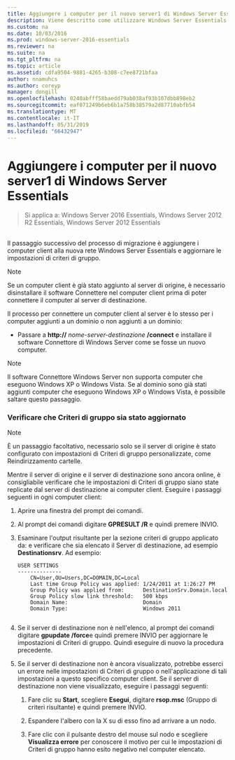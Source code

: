 ```yaml
---
title: Aggiungere i computer per il nuovo server1 di Windows Server Essentials
description: Viene descritto come utilizzare Windows Server Essentials
ms.custom: na
ms.date: 10/03/2016
ms.prod: windows-server-2016-essentials
ms.reviewer: na
ms.suite: na
ms.tgt_pltfrm: na
ms.topic: article
ms.assetid: cdfa9504-9881-4265-b308-c7ee8721bfaa
author: nnamuhcs
ms.author: coreyp
manager: dongill
ms.openlocfilehash: 0240abfff58baedd79ab038af93b107dbb898eb2
ms.sourcegitcommit: eaf071249b6eb6b1a758b38579a2d87710abfb54
ms.translationtype: MT
ms.contentlocale: it-IT
ms.lasthandoff: 05/31/2019
ms.locfileid: "66432947"
---
```

# <a name="join-computers-to-the-new-windows-server-essentials-server1"></a>Aggiungere i computer per il nuovo server1 di Windows Server Essentials

>Si applica a: Windows Server 2016 Essentials, Windows Server 2012 R2 Essentials, Windows Server 2012 Essentials

##  <a name="BKMK_JoinComputers"></a>   
 Il passaggio successivo del processo di migrazione è aggiungere i computer client alla nuova rete Windows Server Essentials e aggiornare le impostazioni di criteri di gruppo.  
  
> [!NOTE]
>  Se un computer client è già stato aggiunto al server di origine, è necessario disinstallare il software Connettere nel computer client prima di poter connettere il computer al server di destinazione.  
  
 Il processo per connettere un computer client al server è lo stesso per i computer aggiunti a un dominio o non aggiunti a un dominio:  
  
- Passare a **http://** <em>nome-server-destinazione</em> **/connect** e installare il software Connettore di Windows Server come se fosse un nuovo computer.  
  
> [!NOTE]
>  Il software Connettore Windows Server non supporta computer che eseguono Windows XP o Windows Vista. Se al dominio sono già stati aggiunti computer che eseguono Windows XP o Windows Vista, è possibile saltare questo passaggio.  
  
### <a name="ensure-that-group-policy-has-updated"></a>Verificare che Criteri di gruppo sia stato aggiornato  
  
> [!NOTE]
>  È un passaggio facoltativo, necessario solo se il server di origine è stato configurato con impostazioni di Criteri di gruppo personalizzate, come Reindirizzamento cartelle.  
  
 Mentre il server di origine e il server di destinazione sono ancora online, è consigliabile verificare che le impostazioni di Criteri di gruppo siano state replicate dal server di destinazione ai computer client. Eseguire i passaggi seguenti in ogni computer client:  
  
1.  Aprire una finestra del prompt dei comandi.  
  
2.  Al prompt dei comandi digitare **GPRESULT /R** e quindi premere INVIO.  
  
3.  Esaminare l'output risultante per la sezione criteri di gruppo applicato da: e verificare che sia elencato il Server di destinazione, ad esempio **Destinationsrv**. Ad esempio:  
  
    ```  
    USER SETTINGS  
    --------------  
        CN=User,OU=Users,DC=DOMAIN,DC=Local  
        Last time Group Policy was applied: 1/24/2011 at 1:26:27 PM  
        Group Policy was applied from:      DestinationSrv.Domain.local  
        Group Policy slow link threshold:   500 kbps  
        Domain Name:                        Domain  
        Domain Type:                        Windows 2011  
  
    ```  
  
4.  Se il server di destinazione non è nell'elenco, al prompt dei comandi digitare **gpupdate /force**e quindi premere INVIO per aggiornare le impostazioni di Criteri di gruppo. Quindi eseguire di nuovo la procedura precedente.  
  
5.  Se il server di destinazione non è ancora visualizzato, potrebbe esserci un errore nelle impostazioni di Criteri di gruppo o nell'applicazione di tali impostazioni a questo specifico computer client. Se il server di destinazione non viene visualizzato, eseguire i passaggi seguenti:  
  
    1.  Fare clic su **Start**, scegliere **Esegui**, digitare **rsop.msc** (Gruppo di criteri risultante) e quindi premere INVIO.  
  
    2.  Espandere l'albero con la X su di esso fino ad arrivare a un nodo.  
  
    3.  Fare clic con il pulsante destro del mouse sul nodo e scegliere **Visualizza errore** per conoscere il motivo per cui le impostazioni di Criteri di gruppo hanno esito negativo nel computer elencato.

